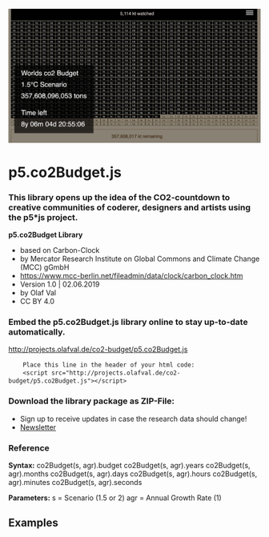 ![co2-countdown](co2-countdown.jpg)

# p5.co2Budget.js
### This library opens up the idea of the CO2-countdown to creative communities of coderer, designers and artists using the p5*js project.

**p5.co2Budget Library**
- based on Carbon-Clock
- by Mercator Research Institute on Global Commons and Climate Change (MCC) gGmbH
- https://www.mcc-berlin.net/fileadmin/data/clock/carbon_clock.htm
- Version 1.0 | 02.06.2019
- by Olaf Val
- CC BY 4.0 

### Embed the p5.co2Budget.js library online to stay up-to-date automatically.
http://projects.olafval.de/co2-budget/p5.co2Budget.js

		Place this line in the header of your html code:
		<script src="http://projects.olafval.de/co2-budget/p5.co2Budget.js"></script>
	
### Download the library package as ZIP-File:
- Sign up to receive updates in case the research data should change!
- [Newsletter](https://mailchi.mp/466342f40b18/p5co2budgetjs)


### Reference

**Syntax:**
co2Budget(s, agr).budget
co2Budget(s, agr).years
co2Budget(s, agr).months
co2Budget(s, agr).days
co2Budget(s, agr).hours
co2Budget(s, agr).minutes
co2Budget(s, agr).seconds

**Parameters:**
s = Scenario (1.5 or 2)
agr = Annual Growth Rate (1)

 

## Examples
